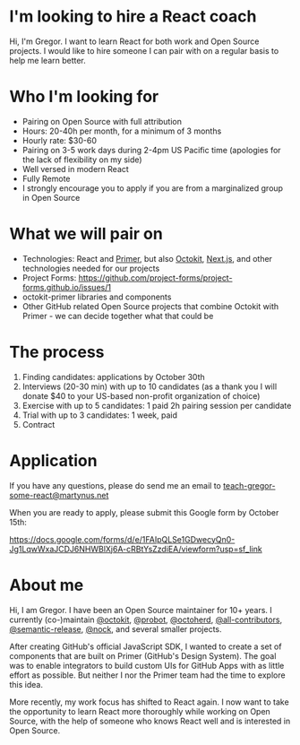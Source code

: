 # I'm looking to hire a React coach

Hi, I'm Gregor. I want to learn React for both work and Open Source projects. I would like to hire someone I can pair with on a regular basis to help me learn better.

# Who I'm looking for

- Pairing on Open Source with full attribution
- Hours: 20-40h per month, for a minimum of 3 months
- Hourly rate: $30-60
- Pairing on 3-5 work days during 2-4pm US Pacific time (apologies for the lack of flexibility on my side)
- Well versed in modern React
- Fully Remote
- I strongly encourage you to apply if you are from a marginalized group in Open Source

# What we will pair on

- Technologies: React and [Primer](https://primer.style/react/), but also [Octokit](https://github.com/octokit/octokit.js), [Next.js](https://nextjs.org/), and other technologies needed for our projects
- Project Forms: https://github.com/project-forms/project-forms.github.io/issues/1
- octokit-primer libraries and components
- Other GitHub related Open Source projects that combine Octokit with Primer - we can decide together what that could be

# The process

1.  Finding candidates: applications by October 30th
2.  Interviews (20-30 min) with up to 10 candidates (as a thank you I will donate $40 to your US-based non-profit organization of choice)
3.  Exercise with up to 5 candidates: 1 paid 2h pairing session per candidate
4.  Trial with up to 3 candidates: 1 week, paid
5.  Contract

# Application

If you have any questions, please do send me an email to teach-gregor-some-react@martynus.net

When you are ready to apply, please submit this Google form by October 15th:

https://docs.google.com/forms/d/e/1FAIpQLSe1GDwecyQn0-Jg1LqwWxaJCDJ6NHWBlXj6A-cRBtYsZzdiEA/viewform?usp=sf_link

# About me

Hi, I am Gregor. I have been an Open Source maintainer for 10+ years. I currently (co-)maintain [@octokit](https://github.com/octokit), [@probot](https://github.com/probot), [@octoherd](https://github.com/octoherd), [@all-contributors](https://github.com/all-contributors), [@semantic-release](https://github.com/semantic-release), [@nock](https://github.com/nock), and several smaller projects.

After creating GitHub's official JavaScript SDK, I wanted to create a set of components that are built on Primer (GitHub's Design System). The goal was to enable integrators to build custom UIs for GitHub Apps with as little effort as possible. But neither I nor the Primer team had the time to explore this idea.

More recently, my work focus has shifted to React again. I now want to take the opportunity to learn React more thoroughly while working on Open Source, with the help of someone who knows React well and is interested in Open Source.
